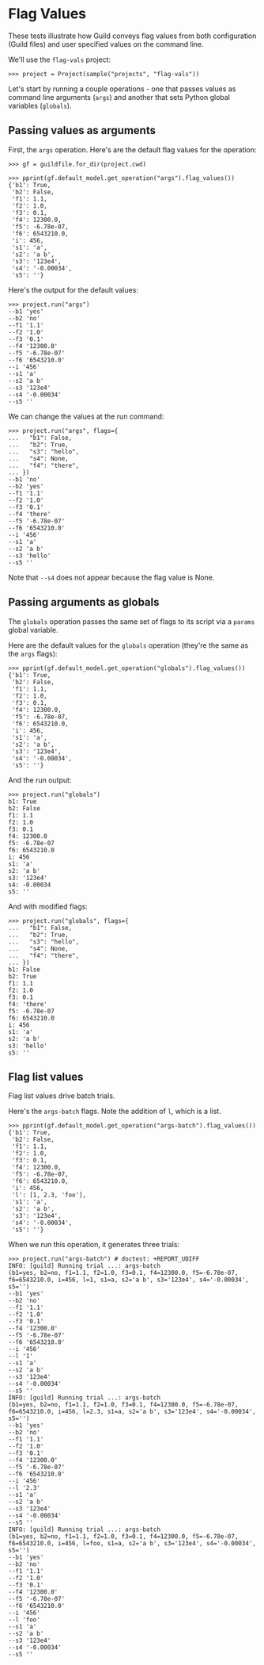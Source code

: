 # Flag Values

These tests illustrate how Guild conveys flag values from both
configuration (Guild files) and user specified values on the command
line.

We'll use the `flag-vals` project:

    >>> project = Project(sample("projects", "flag-vals"))

Let's start by running a couple operations - one that passes values as
command line arguments (`args`) and another that sets Python global
variables (`globals`).

## Passing values as arguments

First, the `args` operation. Here's are the default flag values for
the operation:

    >>> gf = guildfile.for_dir(project.cwd)

    >>> pprint(gf.default_model.get_operation("args").flag_values())
    {'b1': True,
     'b2': False,
     'f1': 1.1,
     'f2': 1.0,
     'f3': 0.1,
     'f4': 12300.0,
     'f5': -6.78e-07,
     'f6': 6543210.0,
     'i': 456,
     's1': 'a',
     's2': 'a b',
     's3': '123e4',
     's4': '-0.00034',
     's5': ''}

Here's the output for the default values:

    >>> project.run("args")
    --b1 'yes'
    --b2 'no'
    --f1 '1.1'
    --f2 '1.0'
    --f3 '0.1'
    --f4 '12300.0'
    --f5 '-6.78e-07'
    --f6 '6543210.0'
    --i '456'
    --s1 'a'
    --s2 'a b'
    --s3 '123e4'
    --s4 '-0.00034'
    --s5 ''

We can change the values at the run command:

    >>> project.run("args", flags={
    ...   "b1": False,
    ...   "b2": True,
    ...   "s3": "hello",
    ...   "s4": None,
    ...   "f4": "there",
    ... })
    --b1 'no'
    --b2 'yes'
    --f1 '1.1'
    --f2 '1.0'
    --f3 '0.1'
    --f4 'there'
    --f5 '-6.78e-07'
    --f6 '6543210.0'
    --i '456'
    --s1 'a'
    --s2 'a b'
    --s3 'hello'
    --s5 ''

Note that `--s4` does not appear because the flag value is None.

## Passing arguments as globals

The `globals` operation passes the same set of flags to its script via
a `params` global variable.

Here are the default values for the `globals` operation (they're the
same as the `args` flags):

    >>> pprint(gf.default_model.get_operation("globals").flag_values())
    {'b1': True,
     'b2': False,
     'f1': 1.1,
     'f2': 1.0,
     'f3': 0.1,
     'f4': 12300.0,
     'f5': -6.78e-07,
     'f6': 6543210.0,
     'i': 456,
     's1': 'a',
     's2': 'a b',
     's3': '123e4',
     's4': '-0.00034',
     's5': ''}

And the run output:

    >>> project.run("globals")
    b1: True
    b2: False
    f1: 1.1
    f2: 1.0
    f3: 0.1
    f4: 12300.0
    f5: -6.78e-07
    f6: 6543210.0
    i: 456
    s1: 'a'
    s2: 'a b'
    s3: '123e4'
    s4: -0.00034
    s5: ''

And with modified flags:

    >>> project.run("globals", flags={
    ...   "b1": False,
    ...   "b2": True,
    ...   "s3": "hello",
    ...   "s4": None,
    ...   "f4": "there",
    ... })
    b1: False
    b2: True
    f1: 1.1
    f2: 1.0
    f3: 0.1
    f4: 'there'
    f5: -6.78e-07
    f6: 6543210.0
    i: 456
    s1: 'a'
    s2: 'a b'
    s3: 'hello'
    s5: ''

## Flag list values

Flag list values drive batch trials.

Here's the `args-batch` flags. Note the addition of `l`, which is a
list.

    >>> pprint(gf.default_model.get_operation("args-batch").flag_values())
    {'b1': True,
     'b2': False,
     'f1': 1.1,
     'f2': 1.0,
     'f3': 0.1,
     'f4': 12300.0,
     'f5': -6.78e-07,
     'f6': 6543210.0,
     'i': 456,
     'l': [1, 2.3, 'foo'],
     's1': 'a',
     's2': 'a b',
     's3': '123e4',
     's4': '-0.00034',
     's5': ''}

When we run this operation, it generates three trials:

    >>> project.run("args-batch") # doctest: +REPORT_UDIFF
    INFO: [guild] Running trial ...: args-batch
    (b1=yes, b2=no, f1=1.1, f2=1.0, f3=0.1, f4=12300.0, f5=-6.78e-07,
    f6=6543210.0, i=456, l=1, s1=a, s2='a b', s3='123e4', s4='-0.00034',
    s5='')
    --b1 'yes'
    --b2 'no'
    --f1 '1.1'
    --f2 '1.0'
    --f3 '0.1'
    --f4 '12300.0'
    --f5 '-6.78e-07'
    --f6 '6543210.0'
    --i '456'
    --l '1'
    --s1 'a'
    --s2 'a b'
    --s3 '123e4'
    --s4 '-0.00034'
    --s5 ''
    INFO: [guild] Running trial ...: args-batch
    (b1=yes, b2=no, f1=1.1, f2=1.0, f3=0.1, f4=12300.0, f5=-6.78e-07,
    f6=6543210.0, i=456, l=2.3, s1=a, s2='a b', s3='123e4', s4='-0.00034',
    s5='')
    --b1 'yes'
    --b2 'no'
    --f1 '1.1'
    --f2 '1.0'
    --f3 '0.1'
    --f4 '12300.0'
    --f5 '-6.78e-07'
    --f6 '6543210.0'
    --i '456'
    --l '2.3'
    --s1 'a'
    --s2 'a b'
    --s3 '123e4'
    --s4 '-0.00034'
    --s5 ''
    INFO: [guild] Running trial ...: args-batch
    (b1=yes, b2=no, f1=1.1, f2=1.0, f3=0.1, f4=12300.0, f5=-6.78e-07,
    f6=6543210.0, i=456, l=foo, s1=a, s2='a b', s3='123e4', s4='-0.00034',
    s5='')
    --b1 'yes'
    --b2 'no'
    --f1 '1.1'
    --f2 '1.0'
    --f3 '0.1'
    --f4 '12300.0'
    --f5 '-6.78e-07'
    --f6 '6543210.0'
    --i '456'
    --l 'foo'
    --s1 'a'
    --s2 'a b'
    --s3 '123e4'
    --s4 '-0.00034'
    --s5 ''

